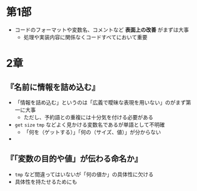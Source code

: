 # 第1部
* コードのフォーマットや変数名、コメントなど **表面上の改善** がまずは大事
  * 処理や実装内容に関係なくコードすべてにおいて重要

# 2章
## 『名前に情報を詰め込む』
* 「情報を詰め込む」というのは「広義で曖昧な表現を用いない」のがまず第一に大事
  * ただし、予約語との重複には十分気を付ける必要がある
* `get` `size` `tmp` などよく見かける変数名であるが単語として不明確
  * 「何を（ゲットする）」「何の（サイズ、値）」が分からない
* 

## 『「変数の目的や値」が伝わる命名か』
* `tmp` など間違ってはいないが「何の値か」の具体性に欠ける
* 具体性を持たせるためにも

